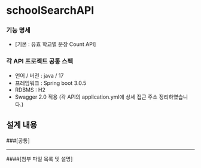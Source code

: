 # schoolSearchAPI
### 기능 명세 

* [기본 : 유효 학교별 문장 Count API]

### 각 API 프로젝트 공통 스펙
- 언어 / 버전 : java / 17
- 프레임워크 : Spring boot 3.0.5
- RDBMS : H2
- Swagger 2.0 적용
  (각 API의 application.yml에 상세 접근 주소 정리하였습니다.)

## 설계 내용
###[공통]

* * *
####[첨부 파일 목록 및 설명]
